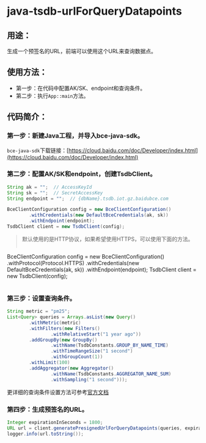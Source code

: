 # java-tsdb-urlForQueryDatapoints

## 用途：

生成一个预签名的URL，前端可以使用这个URL来查询数据点。

## 使用方法：

* 第一步：在代码中配置AK/SK、endpoint和查询条件。
* 第二步：执行`App::main`方法。

## 代码简介：

### 第一步：新建Java工程，并导入bce-java-sdk。

`bce-java-sdk`下载链接：[https://cloud.baidu.com/doc/Developer/index.html](https://cloud.baidu.com/doc/Developer/index.html)

### 第二步：配置AK/SK和endpoint，创建TsdbClient。

```java
String ak = "";  // AccessKeyId
String sk = "";  // SecretAccessKey
String endpoint = "";  // {dbName}.tsdb.iot.gz.baidubce.com

BceClientConfiguration config = new BceClientConfiguration()
        .withCredentials(new DefaultBceCredentials(ak, sk))
        .withEndpoint(endpoint);
TsdbClient client = new TsdbClient(config);
```

> 默认使用的是HTTP协议，如果希望使用HTTPS，可以使用下面的方法。
>
> ```java
BceClientConfiguration config = new BceClientConfiguration()
        .withProtocol(Protocol.HTTPS)
        .withCredentials(new DefaultBceCredentials(ak, sk))
        .withEndpoint(endpoint);
TsdbClient client = new TsdbClient(config);
> ```

### 第三步：设置查询条件。

```java
String metric = "pm25";
List<Query> queries = Arrays.asList(new Query()
        .withMetric(metric)
        .withFilters(new Filters()
                .withRelativeStart("1 year ago"))
        .addGroupBy(new GroupBy()
                .withName(TsdbConstants.GROUP_BY_NAME_TIME)
                .withTimeRangeSize("1 second")
                .withGroupCount(1))
        .withLimit(100)
        .addAggregator(new Aggregator()
                .withName(TsdbConstants.AGGREGATOR_NAME_SUM)
                .withSampling("1 second")));
```

更详细的查询条件设置方法可参考[官方文档](https://cloud.baidu.com/doc/TSDB/Java-SDK.html#.E6.9F.A5.E8.AF.A2.E6.93.8D.E4.BD.9C)

### 第四步：生成预签名的URL。

```java
Integer expirationInSeconds = 1800;
URL url = client.generatePresignedUrlForQueryDatapoints(queries, expirationInSeconds);
logger.info(url.toString());
```